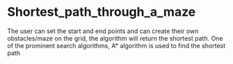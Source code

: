 # Shortest_path_through_a_maze
The user can set the start and end points and can create their own obstacles/maze on the grid, the algorithm will return the shortest path. One of the prominent search algorithms, A* algorithm is used to find the shortest path 
